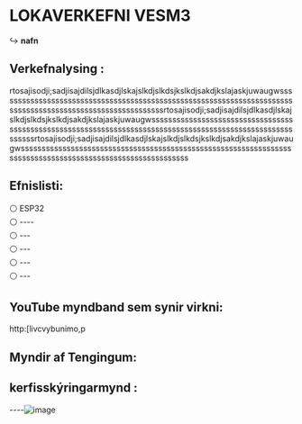 # LOKAVERKEFNI VESM3

↪️   **nafn** 

## Verkefnalysing :
rtosajisodji;sadjisajdilsjdlkasdjlskajslkdjslkdsjkslkdjsakdjkslajaskjuwaugwssssssssssssssssssssssssssssssssssssssssssssssssssssssssssssssssssssssssssssssssssssssssssssssssssssssssssssrtosajisodji;sadjisajdilsjdlkasdjlskajslkdjslkdsjkslkdjsakdjkslajaskjuwaugwssssssssssssssssssssssssssssssssssssssssssssssssssssssssssssssssssssssssssssssssssssssssssssssssssssssssssssrtosajisodji;sadjisajdilsjdlkasdjlskajslkdjslkdsjkslkdjsakdjkslajaskjuwaugwssssssssssssssssssssssssssssssssssssssssssssssssssssssssssssssssssssssssssssssssssssssssssssssssssssssssssss

## Efnislisti:
⚪ ESP32 <br>
⚪ ---- <br>
⚪ --- <br>
⚪ --- <br>
⚪ --- <br>
⚪ --- <br>

## YouTube myndband sem synir virkni: <br>
http:[livcvybunimo,p


## Myndir af Tengingum:


## kerfisskýringarmynd :
----![image](https://user-images.githubusercontent.com/97167360/236170807-c4c17fbe-a6ae-4036-865d-6e4b96bc6b29.png)

 


